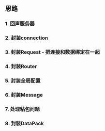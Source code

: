 ## 思路
### 1. 回声服务器
### 2. 封装connection
### 3. 封装Request - 把连接和数据绑定在一起
### 4. 封装Router
### 5. 封装全局配置
### 6. 封装Message
### 7. 处理粘包问题
### 8. 封装DataPack


